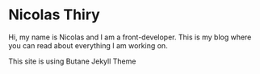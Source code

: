 # Nicolas Thiry
Hi, my name is Nicolas and I am a front-developer. This is my blog where you can read about everything I am working on.


This site is using Butane Jekyll Theme
